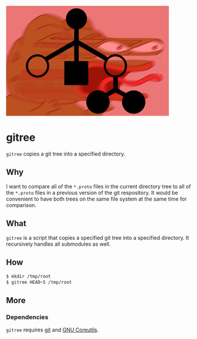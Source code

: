 ![](reee.jpg)

gitree
======
`gitree` copies a git tree into a specified directory.

Why
---
I want to compare all of the `*.proto` files in the current directory tree
to all of the `*.proto` files in a previous version of the git respository.
It would be convenient to have both trees on the same file system at the
same time for comparison.

What
----
`gitree` is a script that copies a specified git tree into a specified
directory. It recursively handles all submodules as well.

How
---
```console
$ mkdir /tmp/root
$ gitree HEAD~5 /tmp/root
```

More
----
### Dependencies
`gitree` requires [git][1] and [GNU Coreutils][2].

[1]: https://git-scm.com/
[2]: https://www.gnu.org/software/coreutils/
